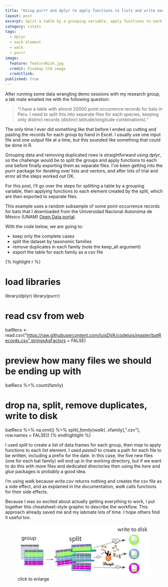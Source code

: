 ```yaml
---
title: "Using purrr and dplyr to apply functions to lists and write each element to disk"
layout: post
excerpt: Split a table by a grouping variable, apply functions to each element, and export to separate files. 
category: rstats
tags:
  - dplyr
  - each element
  - walk
  - purrr
image:
  feature: featureRish.jpg
  credit: Pixabay CC0 image
  creditlink:
published: true
---
```

After running some data wrangling demo sessions with my research group, a lab mate emailed me with the following question:

> “I have a table with almost 20000 point occurrence records for bats in Peru. I need to split this into separate files for each species, keeping only distinct records (distinct latitude/longitude combinations).”

The only time I ever did something like that before I ended up cutting and pasting the records for each group by hand in Excel. I usually use one input file and one output file at a time, but this sounded like something that could be done in R.

Grouping data and removing duplicated rows is straightforward using _dplyr_, so the challenge would be to split the groups and apply functions to each one before finally exporting them as separate files. I’ve been getting into the _purrr_ package for iterating over lists and vectors, and after lots of trial and error all the steps worked out OK.

For this post, I’ll go over the steps for splitting a table by a grouping variable, then applying functions to each element created by the split, which are then exported to separate files. 

This example uses a random subsample of some point occurrence records for bats that I downloaded from the Universidad Nacional Autonóma de México (UNAM) [Open Data portal](https://datosabiertos.unam.mx/).

With the code below, we are going to:

- keep only the complete cases
- split the dataset by taxonomic families
- remove duplicates in each family (note the keep_all argument)
- export the table for each family as a csv file

{% highlight r %}
# load libraries
library(dplyr)
library(purrr)

# read csv from web
batRecs <- read.csv("https://raw.githubusercontent.com/luisDVA/codeluis/master/batRecords.csv",stringsAsFactors = FALSE)

# preview how many files we should be ending up with
batRecs %>% count(family)

# drop na, split, remove duplicates, write to disk
batRecs %>%  na.omit() %>% 
  split(.$family) %>% map(~distinct(.x,decimal_latitude,decimal_longitude,.keep_all=TRUE)) %>% 
  walk(~.x %>%  write.csv(file = paste0("nov1_",unique(.x$family),".csv"),
                   row.names = FALSE))
{% endhighlight %}

I used _split_ to create a list of data frames for each group, then _map_ to apply functions to each list element. I used _paste0_ to create a path for each file to be written, including a prefix for the date. In this case, the five new files (one for each bat family) will end up in the working directory, but if we want to do this with more files and dedicated directories then using the _here_ and _glue_ packages is probably a good idea. 

I’m using _walk_ because _write.csv_ returns nothing and creates the csv file as a side effect, and as explained in the documentation, _walk_ calls functions for their side effects.   

Because I was so excited about actually getting everything to work, I put together this cheatsheet-style graphic to describe the workflow. This approach already saved me and my labmate lots of time. I hope others find it useful too. 

<figure>
    <a href="/images/purrrPost.png"><img src="/images/purrrPost.png"></a>
        <figcaption>click to enlarge</figcaption>
</figure>

